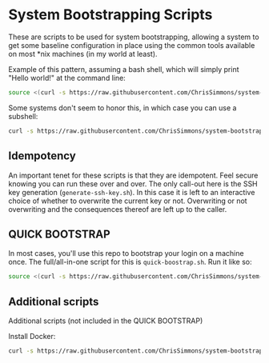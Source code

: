# System Bootstrapping Scripts

These are scripts to be used for system bootstrapping, allowing a system to get some baseline configuration in place using the common tools available on most *nix machines (in my world at least).

Example of this pattern, assuming a bash shell, which will simply print "Hello world!" at the command line:

``` bash
source <(curl -s https://raw.githubusercontent.com/ChrisSimmons/system-bootstrapping/main/hello-world.sh)
```

Some systems don't seem to honor this, in which case you can use a subshell:

``` bash
curl -s https://raw.githubusercontent.com/ChrisSimmons/system-bootstrapping/main/hello-world.sh | bash
```

## Idempotency

An important tenet for these scripts is that they are idempotent.  Feel secure knowing you can run these over and over.  The only call-out here is the SSH key generation (`generate-ssh-key.sh`).  In this case it is left to an interactive choice of whether to overwrite the current key or not.  Overwriting or not overwriting and the consequences thereof are left up to the caller.

## QUICK BOOTSTRAP

In most cases, you'll use this repo to bootstrap your login on a machine once.  The full/all-in-one script for this is `quick-boostrap.sh`.  Run it like so:

``` bash
source <(curl -s https://raw.githubusercontent.com/ChrisSimmons/system-bootstrapping/main/quick-boostrap.sh)
```

## Additional scripts

Additional scripts (not included in the QUICK BOOTSTRAP)

Install Docker:

``` bash
curl -s https://raw.githubusercontent.com/ChrisSimmons/system-bootstrapping/main/install-docker.sh | bash
```

